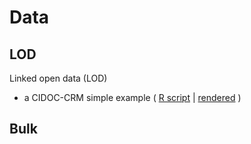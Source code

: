 # Data

## LOD

Linked open data (LOD)

* a CIDOC-CRM simple example ( [R script](https://github.com/eamena-project/eamena-arches-dev/blob/main/data/lod/palmyra-graph.R) | [rendered](https://eamena-project.github.io/eamena-arches-dev/data/lod/palmyra-cidoc-graph.html) )

## Bulk